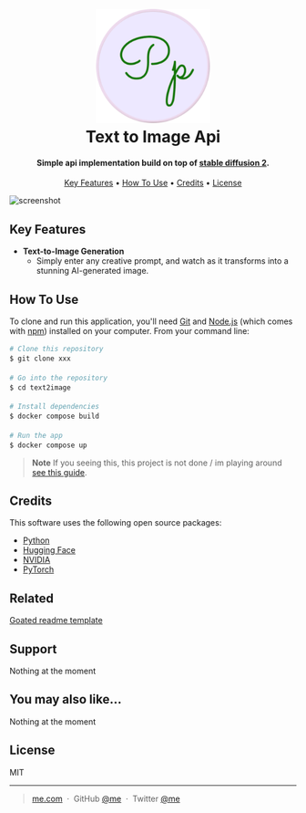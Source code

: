 
<h1 align="center">
  <br>
  <a href=""><img src="images\token_1.png" alt="Markdownify" width="200"></a>
  <br>
  Text to Image Api
  <br>
</h1>

<h4 align="center">Simple api implementation build on top of  <a href="https://huggingface.co/stabilityai/stable-diffusion-2" target="_blank">stable diffusion 2</a>.</h4>

<!-- <p align="center">
  <a href="https://badge.fury.io/js/electron-markdownify">
    <img src="https://badge.fury.io/js/electron-markdownify.svg"
         alt="Gitter">
  </a>
  <a href="https://gitter.im/amitmerchant1990/electron-markdownify"><img src="https://badges.gitter.im/amitmerchant1990/electron-markdownify.svg"></a>
  <a href="https://saythanks.io/to/bullredeyes@gmail.com">
      <img src="https://img.shields.io/badge/SayThanks.io-%E2%98%BC-1EAEDB.svg">
  </a>
  <a href="https://www.paypal.me/AmitMerchant">
    <img src="https://img.shields.io/badge/$-donate-ff69b4.svg?maxAge=2592000&amp;style=flat">
  </a>
</p> -->

<p align="center">
  <a href="#key-features">Key Features</a> •
  <a href="#how-to-use">How To Use</a> •
  <a href="#credits">Credits</a> •
  <a href="#license">License</a>
</p>

![screenshot](images\demo.gif)

## Key Features

* **Text-to-Image Generation**  
  - Simply enter any creative prompt, and watch as it transforms into a stunning AI-generated image.


## How To Use

To clone and run this application, you'll need [Git](https://git-scm.com) and [Node.js](https://nodejs.org/en/download/) (which comes with [npm](http://npmjs.com)) installed on your computer. From your command line:

```bash
# Clone this repository
$ git clone xxx

# Go into the repository
$ cd text2image

# Install dependencies
$ docker compose build

# Run the app
$ docker compose up
```

> **Note**
> If you seeing this, this project is not done / im playing around [see this guide](https://www.youtube.com/watch?v=Q3K0TOvTOno).


## Credits

This software uses the following open source packages:

- [Python](https://www.python.org)
- [Hugging Face](https://huggingface.co)  
- [NVIDIA](https://www.nvidia.com)  
- [PyTorch](https://pytorch.org)  
<!-- - [Node.js](https://nodejs.org/)
- [Marked - a markdown parser](https://github.com/chjj/marked)
- [showdown](http://showdownjs.github.io/showdown/)
- [CodeMirror](http://codemirror.net/)
- Emojis are taken from [here](https://github.com/arvida/emoji-cheat-sheet.com)
- [highlight.js](https://highlightjs.org/) -->

## Related
[Goated readme template](https://github.com/amitmerchant1990/electron-markdownify#readme)

## Support

Nothing at the moment
<!-- <a href="https://buymeacoffee.com/amitmerchant" target="_blank"><img src="https://www.buymeacoffee.com/assets/img/custom_images/purple_img.png" alt="Buy Me A Coffee" style="height: 41px !important;width: 174px !important;box-shadow: 0px 3px 2px 0px rgba(190, 190, 190, 0.5) !important;-webkit-box-shadow: 0px 3px 2px 0px rgba(190, 190, 190, 0.5) !important;" ></a>

<p>Or</p> 

<a href="https://www.patreon.com/amitmerchant">
	<img src="https://c5.patreon.com/external/logo/become_a_patron_button@2x.png" width="160">
</a> -->

## You may also like...

Nothing at the moment

## License

MIT

---

> [me.com](placeholder) &nbsp;&middot;&nbsp;
> GitHub [@me](placeholder) &nbsp;&middot;&nbsp;
> Twitter [@me](placeholder)

